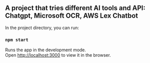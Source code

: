 
## A project that tries different AI tools and API: Chatgpt, Microsoft OCR, AWS Lex Chatbot

In the project directory, you can run:

### `npm start`

Runs the app in the development mode.\
Open [http://localhost:3000](http://localhost:3000) to view it in the browser.
